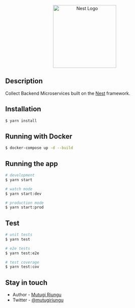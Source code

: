 <p align="center">
  <a href="http://nestjs.com/" target="blank"><img src="https://nestjs.com/img/logo-small.svg" width="200" alt="Nest Logo" /></a>
</p>


## Description

Collect Backend Microservices built on the [Nest](https://github.com/nestjs/nest) framework.

## Installation

```bash
$ yarn install
```

## Running with Docker

```bash
$ docker-compose up -d --build
```

## Running the app

```bash
# development
$ yarn start

# watch mode
$ yarn start:dev

# production mode
$ yarn start:prod
```

## Test

```bash
# unit tests
$ yarn test

# e2e tests
$ yarn test:e2e

# test coverage
$ yarn test:cov
```

## Stay in touch

- Author - [Mutugi Riungu](https://colrium.githum.io)
- Twitter - [@mutugiriungu](https://twitter.com/mutugiriungu)
